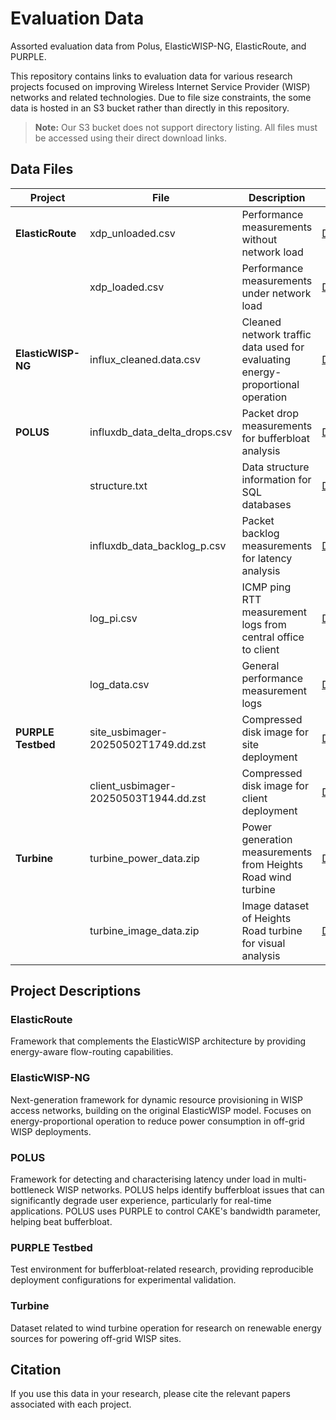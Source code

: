 # Evaluation Data
Assorted evaluation data from Polus, ElasticWISP-NG, ElasticRoute, and PURPLE.

This repository contains links to evaluation data for various research projects focused on improving Wireless Internet Service Provider (WISP) networks and related technologies. Due to file size constraints, the some data is hosted in an S3 bucket rather than directly in this repository.

> **Note:** Our S3 bucket does not support directory listing. All files must be accessed using their direct download links.

## Data Files

| Project     | File | Description | Link |
|-------------|------|-------------|------|
| **ElasticRoute** | xdp_unloaded.csv | Performance measurements without network load | [Download](https://data.wine.ac.nz/elasticroute/xdp_unloaded.csv) |
| | xdp_loaded.csv | Performance measurements under network load | [Download](https://data.wine.ac.nz/elasticroute/xdp_loaded.csv) |
| **ElasticWISP-NG** | influx_cleaned.data.csv | Cleaned network traffic data used for evaluating energy-proportional operation | [Download](https://data.wine.ac.nz/elasticwisp-ng/influx_cleaned.data.csv) |
| **POLUS** | influxdb_data_delta_drops.csv | Packet drop measurements for bufferbloat analysis | [Download](https://data.wine.ac.nz/polus/influxdb_data_delta_drops.csv) |
| | structure.txt | Data structure information for SQL databases | [Download](https://data.wine.ac.nz/polus/structure.txt) |
| | influxdb_data_backlog_p.csv | Packet backlog measurements for latency analysis | [Download](https://data.wine.ac.nz/polus/influxdb_data_backlog_p.csv) |
| | log_pi.csv | ICMP ping RTT measurement logs from central office to client | [Download](https://data.wine.ac.nz/polus/log_pi.csv) |
| | log_data.csv | General performance measurement logs | [Download](https://data.wine.ac.nz/polus/log_data.csv) |
| **PURPLE Testbed** | site_usbimager-20250502T1749.dd.zst | Compressed disk image for site deployment | [Download](https://data.wine.ac.nz/purple-testbed/site_usbimager-20250502T1749.dd.zst) |
| | client_usbimager-20250503T1944.dd.zst | Compressed disk image for client deployment | [Download](https://data.wine.ac.nz/purple-testbed/client_usbimager-20250503T1944.dd.zst) |
| **Turbine** | turbine_power_data.zip | Power generation measurements from Heights Road wind turbine | [Download](https://data.wine.ac.nz/turbine/turbine_power_data.zip) |
| | turbine_image_data.zip | Image dataset of Heights Road turbine for visual analysis | [Download](https://data.wine.ac.nz/turbine/turbine_image_data.zip) |

## Project Descriptions

### ElasticRoute
Framework that complements the ElasticWISP architecture by providing energy-aware flow-routing capabilities.

### ElasticWISP-NG
Next-generation framework for dynamic resource provisioning in WISP access networks, building on the original ElasticWISP model. Focuses on energy-proportional operation to reduce power consumption in off-grid WISP deployments.

### POLUS
Framework for detecting and characterising latency under load in multi-bottleneck WISP networks. POLUS helps identify bufferbloat issues that can significantly degrade user experience, particularly for real-time applications. POLUS uses PURPLE to control CAKE's bandwidth parameter, helping beat bufferbloat.

### PURPLE Testbed
Test environment for bufferbloat-related research, providing reproducible deployment configurations for experimental validation.

### Turbine
Dataset related to wind turbine operation for research on renewable energy sources for powering off-grid WISP sites.

## Citation
If you use this data in your research, please cite the relevant papers associated with each project.
